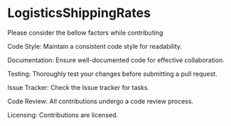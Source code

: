 # LogisticsShippingRates
Please consider the bellow factors while contributing

Code Style:
Maintain a consistent code style for readability.

Documentation: 
Ensure well-documented code for effective collaboration.

Testing:
Thoroughly test your changes before submitting a pull request.

Issue Tracker:
Check the Issue tracker for tasks.

Code Review:
All contributions undergo a code review process.

Licensing:
Contributions are licensed.
